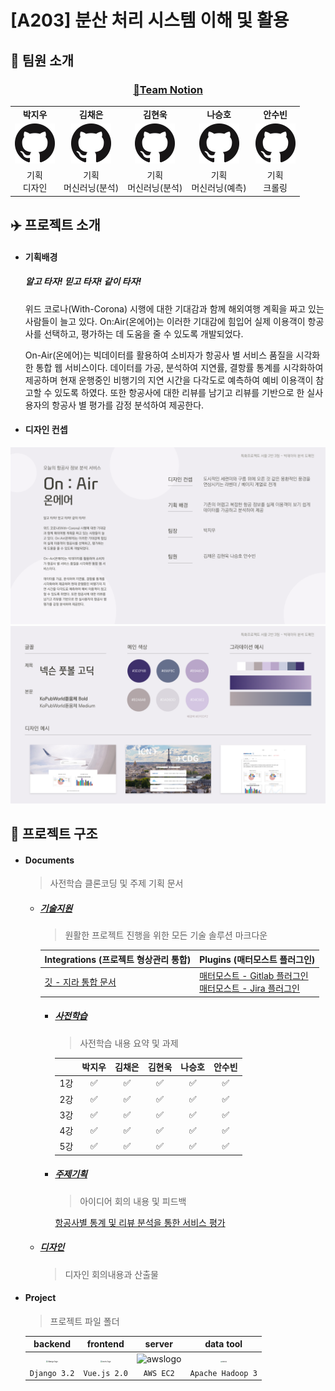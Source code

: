 # [A203] 분산 처리 시스템 이해 및 활용

## 👥 팀원 소개

### <center>[💫Team Notion](https://jiu-park.notion.site/8d8a98436ed448d38bc4381f707df3b5)</center>



|                                                              |                                                              |                                                              |                                                              |                                                              |
| :----------------------------------------------------------: | :----------------------------------------------------------: | :----------------------------------------------------------: | :----------------------------------------------------------: | :----------------------------------------------------------: |
|                          **박지우**                          |                          **김채은**                          |                          **김현욱**                          |                          **나승호**                          |                          **안수빈**                          |
| [![Github](./Document/IMG/GitHub-Mark-64px.png)](https://github.com/nu1997) | [![Github](./Document/IMG/GitHub-Mark-64px.png)](https://github.com/chenni0531) | [![Github](./Document/IMG/GitHub-Mark-64px.png)](https://github.com/hyeonuk27) | [![Github](./Document/IMG/GitHub-Mark-64px.png)](https://github.com/qlfflwls5) | [![Github](./Document/IMG/GitHub-Mark-64px.png)](https://github.com/axxsxbxx) |
|                       기획<br />디자인                       |                   기획<br />머신러닝(분석)                   |                   기획<br />머신러닝(분석)                   |                   기획<br />머신러닝(예측)                   |                       기획<br />크롤링                       |



## ✈️ 프로젝트 소개

- #### 기획배경

  ##### 알고 타자! 믿고 타자! 같이 타자!

  위드 코로나(With-Corona) 시행에 대한 기대감과 함께 해외여행 계획을 짜고 있는 사람들이 늘고 있다. On:Air(온에어)는 이러한 기대감에 힘입어 실제 이용객이 항공사를 선택하고, 평가하는 데 도움을 줄 수 있도록 개발되었다.

  

  On-Air(온에어)는 빅데이터를 활용하여 소비자가 항공사 별 서비스 품질을 시각화한 통합 웹 서비스이다. 데이터를 가공, 분석하여 지연률, 결항률 통계를 시각화하여 제공하며 현재 운행중인 비행기의 지연 시간을 다각도로 예측하여 예비 이용객이 참고할 수 있도록 하였다. 또한 항공사에 대한 리뷰를 남기고 리뷰를 기반으로 한 실사용자의 항공사 별 평가를 감정 분석하여 제공한다.

  

- #### 디자인 컨셉

<img src="./Document/디자인/디자인컨셉/Image/d-1.png" style="zoom:67%;">

<img src="./Document/디자인/디자인컨셉/Image/d-2.png" style="zoom:67%;">





## 🧩 프로젝트 구조

- #### Documents

  > 사전학습 클론코딩 및 주제 기획 문서

  - ##### [기술지원](./Document/기술지원)

    > 원활한 프로젝트 진행을 위한 모든 기술 솔루션 마크다운

    | Integrations (프로젝트 형상관리 통합)                        | Plugins (매터모스트 플러그인)                                |
    | ------------------------------------------------------------ | ------------------------------------------------------------ |
    | [깃 - 지라 통합 문서](./Document/기술지원/Integrations/Jira_Integration.md) | [매터모스트 - Gitlab 플러그인](./Document/기술지원/Plugins/Gitlab.md)<br />[매터모스트 - Jira 플러그인](./Document/기술지원/Plugins/Jira.md) |
  
    - ##### [사전학습](./Document/사전학습)
  
      > 사전학습 내용 요약 및 과제
  
      |      | 박지우 | 김채은 | 김현욱 | 나승호 | 안수빈 |
      | :--: | :----: | :----: | :----: | :----: | :----: |
      | 1강  |   ✅    |   ✅    |   ✅    |   ✅    |   ✅    |
      | 2강  |   ✅    |   ✅    |   ✅    |   ✅    |   ✅    |
      | 3강  |   ✅    |   ✅    |   ✅    |   ✅    |   ✅    |
      | 4강  |   ✅    |   ✅    |   ✅    |   ✅    |   ✅    |
      | 5강  |   ✅    |   ✅    |   ✅    |   ✅    |   ✅    |
  
      
  
    - ##### [주제기획](./Document/주제기획)
  
      > 아이디어 회의 내용 및 피드백
      
      [항공사별 통계 및 리뷰 분석을 통한 서비스 평가](https://jiu-park.notion.site/bfcc7248ca1844deb2bcdb2f16a9178f)
  
  - ##### [디자인](./Document/디자인)
  
    > 디자인 회의내용과 산출물
    
    
  
- #### Project

  > 프로젝트 파일 폴더

  |                           backend                            |                           frontend                           |                            server                            |                          data tool                           |
  | :----------------------------------------------------------: | :----------------------------------------------------------: | :----------------------------------------------------------: | :----------------------------------------------------------: |
  | <img src="https://static.djangoproject.com/img/logos/django-logo-negative.png" alt="django logo" style="zoom: 20%;" /> | <img src="https://upload.wikimedia.org/wikipedia/commons/thumb/9/95/Vue.js_Logo_2.svg/1184px-Vue.js_Logo_2.svg.png" alt="vuejs logo" style="zoom: 20%;" /> | <img src="https://d0.awsstatic.com/logos/powered-by-aws.png" alt="awslogo" style="zoom:;" /> | <img src="https://upload.wikimedia.org/wikipedia/commons/3/38/Hadoop_logo_new.svg" alt="hadoop" style="zoom:15%;" /> |
  |                         `Django 3.2`                         |                         `Vue.js 2.0`                         |                          `AWS EC2`                           |                      `Apache Hadoop 3`                       |
  


